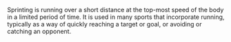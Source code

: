 Sprinting is running over a short distance at the top-most speed of the body in a limited period of time. It is used in many sports that incorporate running, typically as a way of quickly reaching a target or goal, or avoiding or catching an opponent.